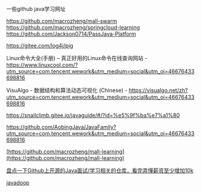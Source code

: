 一些github java学习网址

https://github.com/macrozheng/mall-swarm
https://github.com/macrozheng/springcloud-learning
https://github.com/Jackson0714/PassJava-Platform

https://gitee.com/log4j/pig



Linux命令大全(手册) – 真正好用的Linux命令在线查询网站 - https://www.linuxcool.com/?utm_source=com.tencent.wework&utm_medium=social&utm_oi=46676433698816





VisuAlgo - 数据结构和算法动态可视化 (Chinese) - https://visualgo.net/zh?utm_source=com.tencent.wework&utm_medium=social&utm_oi=46676433698816









https://snailclimb.gitee.io/javaguide/#/?id=%e5%9f%ba%e7%a1%80

https://github.com/AobingJava/JavaFamily?utm_source=com.tencent.wework&utm_medium=social&utm_oi=46676433698816



[https://github.com/macrozheng/mall-learning](https://github.com/macrozheng/mall-learning)



[ 盘点一下Github上开源的Java面试/学习相关的仓库，看完弄懂薪资至少增加10k](https://mp.weixin.qq.com/s?__biz=Mzg2OTA0Njk0OA==&mid=2247484789&idx=1&sn=2ad9fabb8fc7fae3bd3756ea05594344&chksm=cea24abef9d5c3a889b6cb8e00cb18abbb694d189c84a24fa1ed337ad4c56194cd39316dc6a5&token=1082669959&lang=zh_CN&scene=21#wechat_redirect)

[javadoop](https://javadoop.com/post/spring-ioc)






